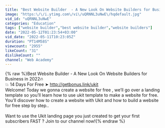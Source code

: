 ```yaml
---
title: "Best Website Builder  - A New Look On Website Builders for Business in 2022🔥"
image: "https:\/\/i.ytimg.com\/vi\/uQRNNL3uNwE\/hqdefault.jpg"
vid_id: "uQRNNL3uNwE"
categories: "Education"
tags: ["website builder","best website builder","website builders"]
date: "2022-05-12T01:23:54+03:00"
vid_date: "2022-05-11T10:23:05Z"
duration: "PT14M58S"
viewcount: "2955"
likeCount: "31"
dislikeCount: ""
channel: "Web Academy"
---
```

{% raw %}Best Website Builder  - A New Look On Website Builders for Business in 2022🔥<br />💥 14 Days For Free ➤ <a rel="nofollow" target="blank" href="http://getbonus.link/ukit">http://getbonus.link/ukit</a><br />Welcome! Today we gonna create a website for free , we’ll go over a landing template so you’ll learn how to use ukit template to make a website for free. You’ll discover how to create a website with Ukit and how to build a website for free step by step..<br /><br />Want to use the Ukit landing page you just created to get your first subscribers FAST ? Join to our channel now!{% endraw %}
